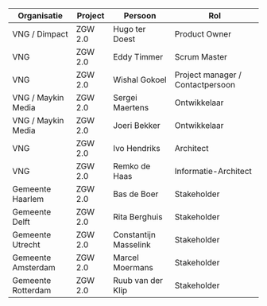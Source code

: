 Organisatie | Project | Persoon | Rol 
--- | --- | --- | ---
VNG / Dimpact | ZGW 2.0 | Hugo ter Doest | Product Owner
VNG | ZGW 2.0 | Eddy Timmer | Scrum Master
VNG | ZGW 2.0 | Wishal Gokoel | Project manager / Contactpersoon
VNG / Maykin Media | ZGW 2.0 | Sergei Maertens | Ontwikkelaar
VNG / Maykin Media | ZGW 2.0 | Joeri Bekker | Ontwikkelaar
VNG | ZGW 2.0 | Ivo Hendriks | Architect
VNG | ZGW 2.0 | Remko de Haas | Informatie-Architect
Gemeente Haarlem | ZGW 2.0 | Bas de Boer | Stakeholder
Gemeente Delft | ZGW 2.0 | Rita Berghuis | Stakeholder
Gemeente Utrecht | ZGW 2.0 | Constantijn Masselink | Stakeholder
Gemeente Amsterdam | ZGW 2.0 | Marcel Moermans | Stakeholder
Gemeente Rotterdam | ZGW 2.0 | Ruub van der Klip | Stakeholder
